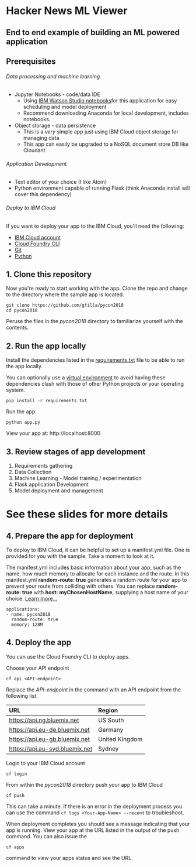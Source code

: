 # Hacker News ML Viewer
## End to end example of building an ML powered application


## Prerequisites

###### Data processing and machine learning

- Jupyter Notebooks - code/data IDE
  - Using [IBM Watson Studio notebooks](www.datascience.ibm.com)for this application for easy scheduling and model deployment
  - Recommend downloading Anaconda for local development, includes notebooks.
- Object storage - data persistence
  - This is a _very_ simple app just using IBM Cloud object storage for managing data
  - This app can easily be upgraded to a NoSQL document store DB like Cloudant

###### Application Development

- Text editor of your choice (I like Atom)
- Python environment capable of running Flask (think Anaconda install will cover this dependency)

###### Deploy to IBM Cloud
If you want to deploy your app to the IBM Cloud, you'll need the following:
* [IBM Cloud account](https://console.ng.bluemix.net/registration/)
* [Cloud Foundry CLI](https://github.com/cloudfoundry/cli#downloads)
* [Git](https://git-scm.com/downloads)
* [Python](https://www.python.org/downloads/)

## 1. Clone this repository

Now you're ready to start working with the app. Clone the repo and change to the directory where the sample app is located.
  ```
git clone https://github.com/gfilla/pycon2018
cd pycon2018

  ```

  Peruse the files in the *pycon2018* directory to familiarize yourself with the contents.

## 2. Run the app locally

Install the dependencies listed in the [requirements.txt](https://pip.readthedocs.io/en/stable/user_guide/#requirements-files) file to be able to run the app locally.

You can optionally use a [virtual environment](https://packaging.python.org/installing/#creating-and-using-virtual-environments) to avoid having these dependencies clash with those of other Python projects or your operating system.
  ```
pip install -r requirements.txt
  ```

Run the app.
  ```
python app.py
  ```

 View your app at: http://localhost:8000

## 3. Review stages of app development

1. Requirements gathering
2. Data Collection
3. Machine Learning - Model training / experimentation
4. Flask application Development
5. Model deployment and management

# See these slides for more details



## 4. Prepare the app for deployment

To deploy to IBM Cloud, it can be helpful to set up a manifest.yml file. One is provided for you with the sample. Take a moment to look at it.

The manifest.yml includes basic information about your app, such as the name, how much memory to allocate for each instance and the route. In this manifest.yml **random-route: true** generates a random route for your app to prevent your route from colliding with others.  You can replace **random-route: true** with **host: myChosenHostName**, supplying a host name of your choice. [Learn more...](https://console.bluemix.net/docs/manageapps/depapps.html#appmanifest)
 ```
 applications:
 - name: pycon2018
   random-route: true
   memory: 128M
 ```

## 4. Deploy the app

You can use the Cloud Foundry CLI to deploy apps.

Choose your API endpoint
   ```
cf api <API-endpoint>
   ```

Replace the *API-endpoint* in the command with an API endpoint from the following list.

|URL                             |Region          |
|:-------------------------------|:---------------|
| https://api.ng.bluemix.net     | US South       |
| https://api.eu-de.bluemix.net  | Germany        |
| https://api.eu-gb.bluemix.net  | United Kingdom |
| https://api.au-syd.bluemix.net | Sydney         |

Login to your IBM Cloud account

  ```
cf login
  ```

From within the *pycon2018* directory push your app to IBM Cloud
  ```
cf push
  ```

This can take a minute. If there is an error in the deployment process you can use the command `cf logs <Your-App-Name> --recent` to troubleshoot.

When deployment completes you should see a message indicating that your app is running.  View your app at the URL listed in the output of the push command.  You can also issue the
  ```
cf apps
  ```
  command to view your apps status and see the URL.
